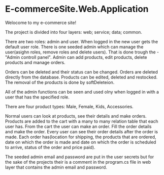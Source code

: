 # E-commerceSite.Web.Application

Welocome to my e-commerce site!

The project is divided into four layers: web; service; data; common.

There are two roles: admin and user. When logged in the new user gets the default user role.
There is one seeded admin which can manage the user(asighn roles, remove roles and delete users). That is done trough the - "Admin controll panel".
Admin can add products, edit products, delete products and manage orders.

Orders can be deleted and their status can be changed. Orders are deleted directly from the database.
Products can be edited, deleted and restocked. The removal of the products is done by softDeleteion.

All of the admin functions can be seen and used olny when logged in with a user that has the specified role.

There are four product types: Male, Female, Kids, Accessories.

Normal users can look at products, see their details and make orders. Products are added to the cart with a many to many relation table that each user has.
From the cart the user can make an order. Fill the order details and make the order. Every user can see their order details after the order is made.
Each order has(location for shipping, the products that are ordered, date on which the order is made and date on which the order is scheduled to arrive,
status of the order and price paid).

The seeded admin email and password are put in the user secrets but for the sake of the projects their is a comment in the program.cs file in web layer that contains
the admin email and password.

